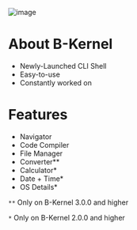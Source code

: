 ![image](https://user-images.githubusercontent.com/122167559/218149935-02fbfdf1-360c-4574-a00b-8f67c7cb6f6c.png)

# About B-Kernel
- Newly-Launched CLI Shell
- Easy-to-use
- Constantly worked on
# Features
- Navigator
- Code Compiler
- File Manager
- Converter**
- Calculator*
- Date + Time*
- OS Details*

`**` Only on B-Kernel 3.0.0 and higher

`*` Only on B-Kernel 2.0.0 and higher
